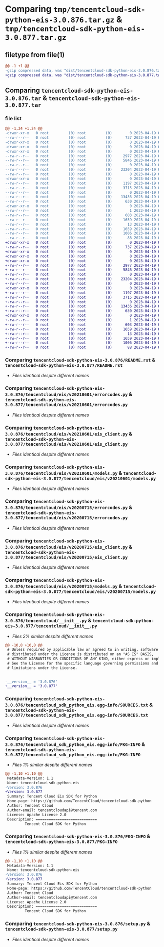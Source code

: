 # Comparing `tmp/tencentcloud-sdk-python-eis-3.0.876.tar.gz` & `tmp/tencentcloud-sdk-python-eis-3.0.877.tar.gz`

## filetype from file(1)

```diff
@@ -1 +1 @@
-gzip compressed data, was "dist/tencentcloud-sdk-python-eis-3.0.876.tar", last modified: Wed Apr 19 00:26:59 2023, max compression
+gzip compressed data, was "dist/tencentcloud-sdk-python-eis-3.0.877.tar", last modified: Wed Apr 19 09:16:18 2023, max compression
```

## Comparing `tencentcloud-sdk-python-eis-3.0.876.tar` & `tencentcloud-sdk-python-eis-3.0.877.tar`

### file list

```diff
@@ -1,24 +1,24 @@
-drwxr-xr-x   0 root         (0) root         (0)        0 2023-04-19 00:26:59.000000 tencentcloud-sdk-python-eis-3.0.876/
--rw-r--r--   0 root         (0) root         (0)      737 2023-04-19 00:26:59.000000 tencentcloud-sdk-python-eis-3.0.876/README.rst
-drwxr-xr-x   0 root         (0) root         (0)        0 2023-04-19 00:26:59.000000 tencentcloud-sdk-python-eis-3.0.876/tencentcloud/
-drwxr-xr-x   0 root         (0) root         (0)        0 2023-04-19 00:26:59.000000 tencentcloud-sdk-python-eis-3.0.876/tencentcloud/eis/
-drwxr-xr-x   0 root         (0) root         (0)        0 2023-04-19 00:26:59.000000 tencentcloud-sdk-python-eis-3.0.876/tencentcloud/eis/v20210601/
--rw-r--r--   0 root         (0) root         (0)     2977 2023-04-19 00:26:59.000000 tencentcloud-sdk-python-eis-3.0.876/tencentcloud/eis/v20210601/errorcodes.py
--rw-r--r--   0 root         (0) root         (0)     5846 2023-04-19 00:26:59.000000 tencentcloud-sdk-python-eis-3.0.876/tencentcloud/eis/v20210601/eis_client.py
--rw-r--r--   0 root         (0) root         (0)        0 2023-04-19 00:26:59.000000 tencentcloud-sdk-python-eis-3.0.876/tencentcloud/eis/v20210601/__init__.py
--rw-r--r--   0 root         (0) root         (0)    23204 2023-04-19 00:26:59.000000 tencentcloud-sdk-python-eis-3.0.876/tencentcloud/eis/v20210601/models.py
--rw-r--r--   0 root         (0) root         (0)        0 2023-04-19 00:26:59.000000 tencentcloud-sdk-python-eis-3.0.876/tencentcloud/eis/__init__.py
-drwxr-xr-x   0 root         (0) root         (0)        0 2023-04-19 00:26:59.000000 tencentcloud-sdk-python-eis-3.0.876/tencentcloud/eis/v20200715/
--rw-r--r--   0 root         (0) root         (0)     1197 2023-04-19 00:26:59.000000 tencentcloud-sdk-python-eis-3.0.876/tencentcloud/eis/v20200715/errorcodes.py
--rw-r--r--   0 root         (0) root         (0)     3715 2023-04-19 00:26:59.000000 tencentcloud-sdk-python-eis-3.0.876/tencentcloud/eis/v20200715/eis_client.py
--rw-r--r--   0 root         (0) root         (0)        0 2023-04-19 00:26:59.000000 tencentcloud-sdk-python-eis-3.0.876/tencentcloud/eis/v20200715/__init__.py
--rw-r--r--   0 root         (0) root         (0)    13436 2023-04-19 00:26:59.000000 tencentcloud-sdk-python-eis-3.0.876/tencentcloud/eis/v20200715/models.py
--rw-r--r--   0 root         (0) root         (0)      630 2023-04-19 00:26:59.000000 tencentcloud-sdk-python-eis-3.0.876/tencentcloud/__init__.py
-drwxr-xr-x   0 root         (0) root         (0)        0 2023-04-19 00:26:59.000000 tencentcloud-sdk-python-eis-3.0.876/tencentcloud_sdk_python_eis.egg-info/
--rw-r--r--   0 root         (0) root         (0)        1 2023-04-19 00:26:59.000000 tencentcloud-sdk-python-eis-3.0.876/tencentcloud_sdk_python_eis.egg-info/dependency_links.txt
--rw-r--r--   0 root         (0) root         (0)      603 2023-04-19 00:26:59.000000 tencentcloud-sdk-python-eis-3.0.876/tencentcloud_sdk_python_eis.egg-info/SOURCES.txt
--rw-r--r--   0 root         (0) root         (0)     1659 2023-04-19 00:26:59.000000 tencentcloud-sdk-python-eis-3.0.876/tencentcloud_sdk_python_eis.egg-info/PKG-INFO
--rw-r--r--   0 root         (0) root         (0)       13 2023-04-19 00:26:59.000000 tencentcloud-sdk-python-eis-3.0.876/tencentcloud_sdk_python_eis.egg-info/top_level.txt
--rw-r--r--   0 root         (0) root         (0)     1659 2023-04-19 00:26:59.000000 tencentcloud-sdk-python-eis-3.0.876/PKG-INFO
--rw-r--r--   0 root         (0) root         (0)     1006 2023-04-19 00:26:59.000000 tencentcloud-sdk-python-eis-3.0.876/setup.py
--rw-r--r--   0 root         (0) root         (0)       88 2023-04-19 00:26:59.000000 tencentcloud-sdk-python-eis-3.0.876/setup.cfg
+drwxr-xr-x   0 root         (0) root         (0)        0 2023-04-19 09:16:18.000000 tencentcloud-sdk-python-eis-3.0.877/
+-rw-r--r--   0 root         (0) root         (0)      737 2023-04-19 09:16:17.000000 tencentcloud-sdk-python-eis-3.0.877/README.rst
+drwxr-xr-x   0 root         (0) root         (0)        0 2023-04-19 09:16:18.000000 tencentcloud-sdk-python-eis-3.0.877/tencentcloud/
+drwxr-xr-x   0 root         (0) root         (0)        0 2023-04-19 09:16:18.000000 tencentcloud-sdk-python-eis-3.0.877/tencentcloud/eis/
+drwxr-xr-x   0 root         (0) root         (0)        0 2023-04-19 09:16:18.000000 tencentcloud-sdk-python-eis-3.0.877/tencentcloud/eis/v20210601/
+-rw-r--r--   0 root         (0) root         (0)     2977 2023-04-19 09:16:17.000000 tencentcloud-sdk-python-eis-3.0.877/tencentcloud/eis/v20210601/errorcodes.py
+-rw-r--r--   0 root         (0) root         (0)     5846 2023-04-19 09:16:17.000000 tencentcloud-sdk-python-eis-3.0.877/tencentcloud/eis/v20210601/eis_client.py
+-rw-r--r--   0 root         (0) root         (0)        0 2023-04-19 09:16:17.000000 tencentcloud-sdk-python-eis-3.0.877/tencentcloud/eis/v20210601/__init__.py
+-rw-r--r--   0 root         (0) root         (0)    23204 2023-04-19 09:16:17.000000 tencentcloud-sdk-python-eis-3.0.877/tencentcloud/eis/v20210601/models.py
+-rw-r--r--   0 root         (0) root         (0)        0 2023-04-19 09:16:17.000000 tencentcloud-sdk-python-eis-3.0.877/tencentcloud/eis/__init__.py
+drwxr-xr-x   0 root         (0) root         (0)        0 2023-04-19 09:16:18.000000 tencentcloud-sdk-python-eis-3.0.877/tencentcloud/eis/v20200715/
+-rw-r--r--   0 root         (0) root         (0)     1197 2023-04-19 09:16:17.000000 tencentcloud-sdk-python-eis-3.0.877/tencentcloud/eis/v20200715/errorcodes.py
+-rw-r--r--   0 root         (0) root         (0)     3715 2023-04-19 09:16:17.000000 tencentcloud-sdk-python-eis-3.0.877/tencentcloud/eis/v20200715/eis_client.py
+-rw-r--r--   0 root         (0) root         (0)        0 2023-04-19 09:16:17.000000 tencentcloud-sdk-python-eis-3.0.877/tencentcloud/eis/v20200715/__init__.py
+-rw-r--r--   0 root         (0) root         (0)    13436 2023-04-19 09:16:17.000000 tencentcloud-sdk-python-eis-3.0.877/tencentcloud/eis/v20200715/models.py
+-rw-r--r--   0 root         (0) root         (0)      630 2023-04-19 09:16:17.000000 tencentcloud-sdk-python-eis-3.0.877/tencentcloud/__init__.py
+drwxr-xr-x   0 root         (0) root         (0)        0 2023-04-19 09:16:18.000000 tencentcloud-sdk-python-eis-3.0.877/tencentcloud_sdk_python_eis.egg-info/
+-rw-r--r--   0 root         (0) root         (0)        1 2023-04-19 09:16:18.000000 tencentcloud-sdk-python-eis-3.0.877/tencentcloud_sdk_python_eis.egg-info/dependency_links.txt
+-rw-r--r--   0 root         (0) root         (0)      603 2023-04-19 09:16:18.000000 tencentcloud-sdk-python-eis-3.0.877/tencentcloud_sdk_python_eis.egg-info/SOURCES.txt
+-rw-r--r--   0 root         (0) root         (0)     1659 2023-04-19 09:16:18.000000 tencentcloud-sdk-python-eis-3.0.877/tencentcloud_sdk_python_eis.egg-info/PKG-INFO
+-rw-r--r--   0 root         (0) root         (0)       13 2023-04-19 09:16:18.000000 tencentcloud-sdk-python-eis-3.0.877/tencentcloud_sdk_python_eis.egg-info/top_level.txt
+-rw-r--r--   0 root         (0) root         (0)     1659 2023-04-19 09:16:18.000000 tencentcloud-sdk-python-eis-3.0.877/PKG-INFO
+-rw-r--r--   0 root         (0) root         (0)     1006 2023-04-19 09:16:17.000000 tencentcloud-sdk-python-eis-3.0.877/setup.py
+-rw-r--r--   0 root         (0) root         (0)       88 2023-04-19 09:16:18.000000 tencentcloud-sdk-python-eis-3.0.877/setup.cfg
```

### Comparing `tencentcloud-sdk-python-eis-3.0.876/README.rst` & `tencentcloud-sdk-python-eis-3.0.877/README.rst`

 * *Files identical despite different names*

### Comparing `tencentcloud-sdk-python-eis-3.0.876/tencentcloud/eis/v20210601/errorcodes.py` & `tencentcloud-sdk-python-eis-3.0.877/tencentcloud/eis/v20210601/errorcodes.py`

 * *Files identical despite different names*

### Comparing `tencentcloud-sdk-python-eis-3.0.876/tencentcloud/eis/v20210601/eis_client.py` & `tencentcloud-sdk-python-eis-3.0.877/tencentcloud/eis/v20210601/eis_client.py`

 * *Files identical despite different names*

### Comparing `tencentcloud-sdk-python-eis-3.0.876/tencentcloud/eis/v20210601/models.py` & `tencentcloud-sdk-python-eis-3.0.877/tencentcloud/eis/v20210601/models.py`

 * *Files identical despite different names*

### Comparing `tencentcloud-sdk-python-eis-3.0.876/tencentcloud/eis/v20200715/errorcodes.py` & `tencentcloud-sdk-python-eis-3.0.877/tencentcloud/eis/v20200715/errorcodes.py`

 * *Files identical despite different names*

### Comparing `tencentcloud-sdk-python-eis-3.0.876/tencentcloud/eis/v20200715/eis_client.py` & `tencentcloud-sdk-python-eis-3.0.877/tencentcloud/eis/v20200715/eis_client.py`

 * *Files identical despite different names*

### Comparing `tencentcloud-sdk-python-eis-3.0.876/tencentcloud/eis/v20200715/models.py` & `tencentcloud-sdk-python-eis-3.0.877/tencentcloud/eis/v20200715/models.py`

 * *Files identical despite different names*

### Comparing `tencentcloud-sdk-python-eis-3.0.876/tencentcloud/__init__.py` & `tencentcloud-sdk-python-eis-3.0.877/tencentcloud/__init__.py`

 * *Files 2% similar despite different names*

```diff
@@ -10,8 +10,8 @@
 # Unless required by applicable law or agreed to in writing, software
 # distributed under the License is distributed on an "AS IS" BASIS,
 # WITHOUT WARRANTIES OR CONDITIONS OF ANY KIND, either express or implied.
 # See the License for the specific language governing permissions and
 # limitations under the License.
 
 
-__version__ = '3.0.876'
+__version__ = '3.0.877'
```

### Comparing `tencentcloud-sdk-python-eis-3.0.876/tencentcloud_sdk_python_eis.egg-info/SOURCES.txt` & `tencentcloud-sdk-python-eis-3.0.877/tencentcloud_sdk_python_eis.egg-info/SOURCES.txt`

 * *Files identical despite different names*

### Comparing `tencentcloud-sdk-python-eis-3.0.876/tencentcloud_sdk_python_eis.egg-info/PKG-INFO` & `tencentcloud-sdk-python-eis-3.0.877/tencentcloud_sdk_python_eis.egg-info/PKG-INFO`

 * *Files 1% similar despite different names*

```diff
@@ -1,10 +1,10 @@
 Metadata-Version: 1.1
 Name: tencentcloud-sdk-python-eis
-Version: 3.0.876
+Version: 3.0.877
 Summary: Tencent Cloud Eis SDK for Python
 Home-page: https://github.com/TencentCloud/tencentcloud-sdk-python
 Author: Tencent Cloud
 Author-email: tencentcloudapi@tencent.com
 License: Apache License 2.0
 Description: ============================
         Tencent Cloud SDK for Python
```

### Comparing `tencentcloud-sdk-python-eis-3.0.876/PKG-INFO` & `tencentcloud-sdk-python-eis-3.0.877/PKG-INFO`

 * *Files 1% similar despite different names*

```diff
@@ -1,10 +1,10 @@
 Metadata-Version: 1.1
 Name: tencentcloud-sdk-python-eis
-Version: 3.0.876
+Version: 3.0.877
 Summary: Tencent Cloud Eis SDK for Python
 Home-page: https://github.com/TencentCloud/tencentcloud-sdk-python
 Author: Tencent Cloud
 Author-email: tencentcloudapi@tencent.com
 License: Apache License 2.0
 Description: ============================
         Tencent Cloud SDK for Python
```

### Comparing `tencentcloud-sdk-python-eis-3.0.876/setup.py` & `tencentcloud-sdk-python-eis-3.0.877/setup.py`

 * *Files identical despite different names*

